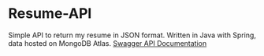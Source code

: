 # Resume-API
Simple API to return my resume in JSON format. Written in Java with Spring, data hosted on MongoDB Atlas. 
[Swagger API Documentation](https://abx123.github.io/resume-api/)

